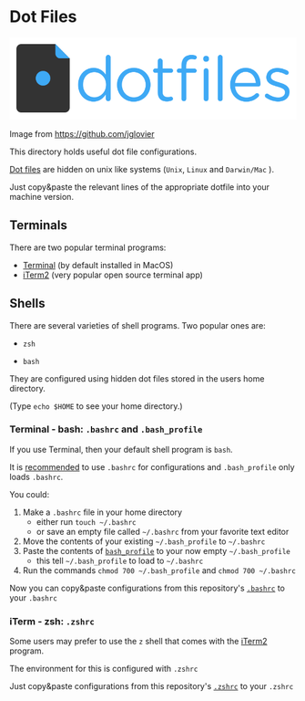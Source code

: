 # Dot Files

![](./images/dotfiles.png)

Image from https://github.com/jglovier

This directory holds useful dot file configurations.

[Dot files](https://medium.com/@webprolific/getting-started-with-dotfiles-43c3602fd789) are hidden on unix like systems (`Unix`, `Linux` and `Darwin/Mac` ).

Just copy&paste the relevant lines of the appropriate dotfile into your machine version.

## Terminals

There are two popular terminal programs:

- [Terminal](<https://en.wikipedia.org/wiki/Terminal_(macOS)>) (by default installed in MacOS)
- [iTerm2](https://iterm2.com/) (very popular open source terminal app)

## Shells

There are several varieties of shell programs. Two popular ones are:

- `zsh`

- `bash`

They are configured using hidden dot files stored in the users home directory.

(Type `echo $HOME` to see your home directory.)

### Terminal - bash: `.bashrc` and `.bash_profile`

If you use Terminal, then your default shell program is `bash`.

It is [recommended](https://scriptingosx.com/2017/04/about-bash_profile-and-bashrc-on-macos/) to use `.bashrc` for configurations and `.bash_profile` only loads `.bashrc`.

You could:

1. Make a `.bashrc` file in your home directory
   - either run `touch ~/.bashrc`
   - or save an empty file called `~/.bashrc` from your favorite text editor
2. Move the contents of your existing `~/.bash_profile` to `~/.bashrc`
3. Paste the contents of [`bash_profile`](./.bash_profile) to your now empty `~/.bash_profile`
   - this tell `~/.bash_profile` to load to `~/.bashrc`
4. Run the commands `chmod 700 ~/.bash_profile` and `chmod 700 ~/.bashrc`

Now you can copy&paste configurations from this repository's [`.bashrc`](./.bashrc) to your `.bashrc`

### iTerm - zsh: `.zshrc`

Some users may prefer to use the `z` shell that comes with the [iTerm2](https://iterm2.com/) program.

The environment for this is configured with `.zshrc`

Just copy&paste configurations from this repository's [`.zshrc`](./.zshrc) to your `.zshrc`
